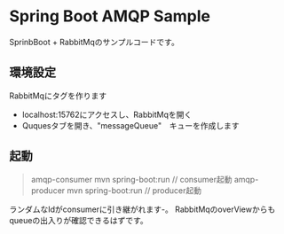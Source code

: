 Spring Boot AMQP Sample
=======================

SprinbBoot + RabbitMqのサンプルコードです。

環境設定
---------------------
RabbitMqにタグを作ります

- localhost:15762にアクセスし、RabbitMqを開く
- Ququesタブを開き、"messageQueue"　キューを作成します


起動
--------
> amqp-consumer mvn spring-boot:run // consumer起動
> amqp-producer mvn spring-boot:run // producer起動

ランダムなIdがconsumerに引き継がれます-。
RabbitMqのoverViewからもqueueの出入りが確認できるはずです。


